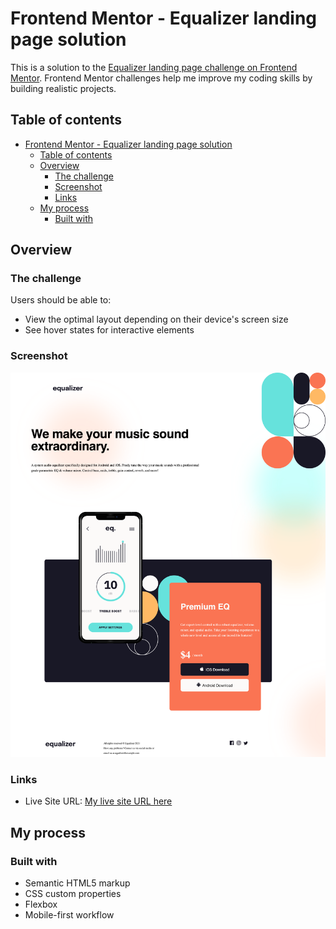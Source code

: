 # Frontend Mentor - Equalizer landing page solution

This is a solution to the [Equalizer landing page challenge on Frontend Mentor](https://www.frontendmentor.io/challenges/equalizer-landing-page-7VJ4gp3DE). Frontend Mentor challenges help me improve my coding skills by building realistic projects. 

## Table of contents

- [Frontend Mentor - Equalizer landing page solution](#frontend-mentor---equalizer-landing-page-solution)
  - [Table of contents](#table-of-contents)
  - [Overview](#overview)
    - [The challenge](#the-challenge)
    - [Screenshot](#screenshot)
    - [Links](#links)
  - [My process](#my-process)
    - [Built with](#built-with)
 



## Overview

### The challenge

Users should be able to:

- View the optimal layout depending on their device's screen size
- See hover states for interactive elements

### Screenshot

![](./assets/Screenshot.png)


### Links

- Live Site URL: [My live site URL here]([https://your-live-site-url.com](https://mari-devop.github.io/equalizer-landing-page/))

## My process

### Built with

- Semantic HTML5 markup
- CSS custom properties
- Flexbox
- Mobile-first workflow


